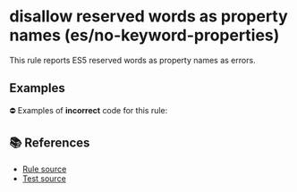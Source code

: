 # disallow reserved words as property names (es/no-keyword-properties)

This rule reports ES5 reserved words as property names as errors.

## Examples

⛔ Examples of **incorrect** code for this rule:

<eslint-playground type="bad" code="/*eslint es/no-keyword-properties: error */
var a = { if: 1, class: 2 }
a.if = 2
a.class = 3
" />

## 📚 References

- [Rule source](https://github.com/mysticatea/eslint-plugin-es/blob/v2.0.0/lib/rules/no-keyword-properties.js)
- [Test source](https://github.com/mysticatea/eslint-plugin-es/blob/v2.0.0/tests/lib/rules/no-keyword-properties.js)
